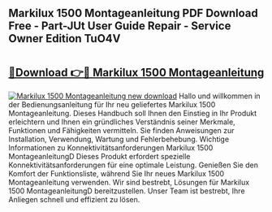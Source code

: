## Markilux 1500 Montageanleitung PDF Download Free - Part-JUt User Guide Repair - Service Owner Edition TuO4V

# <h2><a href="http://df6yij.blite.top/?on=Markilux+1500+Montageanleitung">🔗Download 👉🔴 Markilux 1500 Montageanleitung</a></h2>

[![Markilux 1500 Montageanleitung new download](https://i.imgur.com/lujVjoI.png)](http://df6yij.blite.top/?on=Markilux+1500+Montageanleitung)
Hallo und willkommen in der Bedienungsanleitung für Ihr neu geliefertes Markilux 1500 Montageanleitung. Dieses Handbuch soll Ihnen den Einstieg in Ihr Produkt erleichtern und Ihnen ein gründliches Verständnis seiner Merkmale, Funktionen und Fähigkeiten vermitteln. Sie finden Anweisungen zur Installation, Verwendung, Wartung und Fehlerbehebung. Wichtige Informationen zu Konnektivitätsanforderungen Markilux 1500 MontageanleitungD Dieses Produkt erfordert spezielle Konnektivitätsanforderungen für eine optimale Leistung. Genießen Sie den Komfort der Funktionsliste, während Sie Ihr neues Markilux 1500 Montageanleitung verwenden. Wir sind bestrebt, Lösungen für Markilux 1500 MontageanleitungD bereitzustellen. Unser Team ist bestrebt, Ihre Anliegen schnell und effizient zu lösen.
